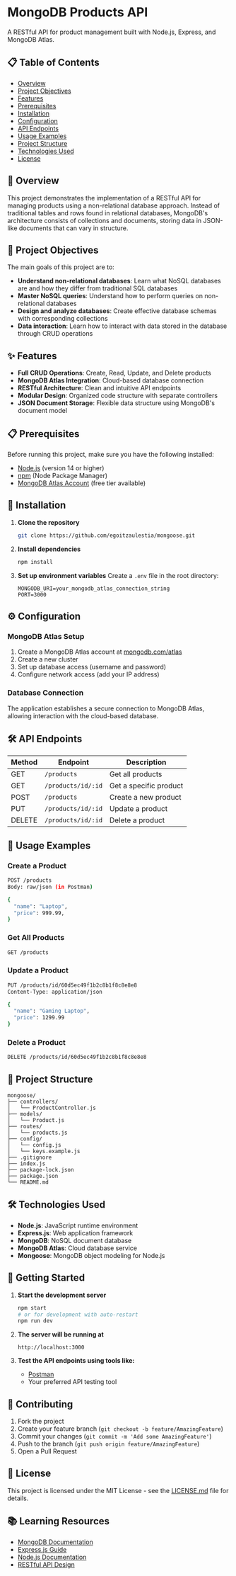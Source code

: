 # MongoDB Products API

A RESTful API for product management built with Node.js, Express, and MongoDB Atlas.

## 📋 Table of Contents

- [Overview](#overview)
- [Project Objectives](#project-objectives)
- [Features](#features)
- [Prerequisites](#prerequisites)
- [Installation](#installation)
- [Configuration](#configuration)
- [API Endpoints](#api-endpoints)
- [Usage Examples](#usage-examples)
- [Project Structure](#project-structure)
- [Technologies Used](#technologies-used)
- [License](#license)

## 🌟 Overview

This project demonstrates the implementation of a RESTful API for managing products using a non-relational database approach. Instead of traditional tables and rows found in relational databases, MongoDB's architecture consists of collections and documents, storing data in JSON-like documents that can vary in structure.

## 🎯 Project Objectives

The main goals of this project are to:

- **Understand non-relational databases**: Learn what NoSQL databases are and how they differ from traditional SQL databases
- **Master NoSQL queries**: Understand how to perform queries on non-relational databases
- **Design and analyze databases**: Create effective database schemas with corresponding collections
- **Data interaction**: Learn how to interact with data stored in the database through CRUD operations

## ✨ Features

- **Full CRUD Operations**: Create, Read, Update, and Delete products
- **MongoDB Atlas Integration**: Cloud-based database connection
- **RESTful Architecture**: Clean and intuitive API endpoints
- **Modular Design**: Organized code structure with separate controllers
- **JSON Document Storage**: Flexible data structure using MongoDB's document model

## 📋 Prerequisites

Before running this project, make sure you have the following installed:

- [Node.js](https://nodejs.org/) (version 14 or higher)
- [npm](https://www.npmjs.com/) (Node Package Manager)
- [MongoDB Atlas Account](https://www.mongodb.com/atlas) (free tier available)

## 🚀 Installation

1. **Clone the repository**

   ```bash
   git clone https://github.com/egoitzaulestia/mongoose.git
   ```

2. **Install dependencies**

   ```bash
   npm install
   ```

3. **Set up environment variables**
   Create a `.env` file in the root directory:
   ```env
   MONGODB_URI=your_mongodb_atlas_connection_string
   PORT=3000
   ```

## ⚙️ Configuration

### MongoDB Atlas Setup

1. Create a MongoDB Atlas account at [mongodb.com/atlas](https://www.mongodb.com/atlas)
2. Create a new cluster
3. Set up database access (username and password)
4. Configure network access (add your IP address)

### Database Connection

The application establishes a secure connection to MongoDB Atlas, allowing interaction with the cloud-based database.

## 🛠️ API Endpoints

| Method | Endpoint           | Description            |
| ------ | ------------------ | ---------------------- |
| GET    | `/products`        | Get all products       |
| GET    | `/products/id/:id` | Get a specific product |
| POST   | `/products`        | Create a new product   |
| PUT    | `/products/id/:id` | Update a product       |
| DELETE | `/products/id/:id` | Delete a product       |

## 📝 Usage Examples

### Create a Product

```bash
POST /products
Body: raw/json (in Postman)

{
  "name": "Laptop",
  "price": 999.99,
}
```

### Get All Products

```bash
GET /products
```

### Update a Product

```bash
PUT /products/id/60d5ec49f1b2c8b1f8c8e8e8
Content-Type: application/json

{
  "name": "Gaming Laptop",
  "price": 1299.99
}
```

### Delete a Product

```bash
DELETE /products/id/60d5ec49f1b2c8b1f8c8e8e8
```

## 📁 Project Structure

```
mongoose/
├── controllers/
│   └── ProductController.js
├── models/
│   └── Product.js
├── routes/
│   └── products.js
├── config/
│   └── config.js
│   └── keys.example.js
├── .gitignore
├── index.js
├── package-lock.json
├── package.json
└── README.md
```

## 🛠️ Technologies Used

- **Node.js**: JavaScript runtime environment
- **Express.js**: Web application framework
- **MongoDB**: NoSQL document database
- **MongoDB Atlas**: Cloud database service
- **Mongoose**: MongoDB object modeling for Node.js

## 🚀 Getting Started

1. **Start the development server**

   ```bash
   npm start
   # or for development with auto-restart
   npm run dev
   ```

2. **The server will be running at**

   ```
   http://localhost:3000
   ```

3. **Test the API endpoints using tools like:**
   - [Postman](https://www.postman.com/)
   - Your preferred API testing tool

## 🤝 Contributing

1. Fork the project
2. Create your feature branch (`git checkout -b feature/AmazingFeature`)
3. Commit your changes (`git commit -m 'Add some AmazingFeature'`)
4. Push to the branch (`git push origin feature/AmazingFeature`)
5. Open a Pull Request

## 📄 License

This project is licensed under the MIT License - see the [LICENSE.md](LICENSE.md) file for details.

## 📚 Learning Resources

- [MongoDB Documentation](https://docs.mongodb.com/)
- [Express.js Guide](https://expressjs.com/en/guide/routing.html)
- [Node.js Documentation](https://nodejs.org/en/docs/)
- [RESTful API Design](https://restfulapi.net/)
